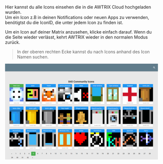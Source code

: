   Hier kannst du alle Icons einsehen die in die AWTRIX Cloud hochgeladen wurden.  
  Um ein Icon z.B in deinen Notifications oder neuen Apps zu verwenden, benötigtst du die IconID, die unter jedem Icon zu finden ist.

Um ein Icon auf deiner Matrix anzusehen, klicke einfach darauf. Wenn du die Seite wieder verlässt, kehrt AWTRIX wieder in den normalen Modus zurück.

  > In der oberen rechten Ecke kannst du nach Icons anhand des Icon Namen suchen.  


  
  <div align=center>
  <img width="800" src="..\assets\db.gif"/>
  </div>
